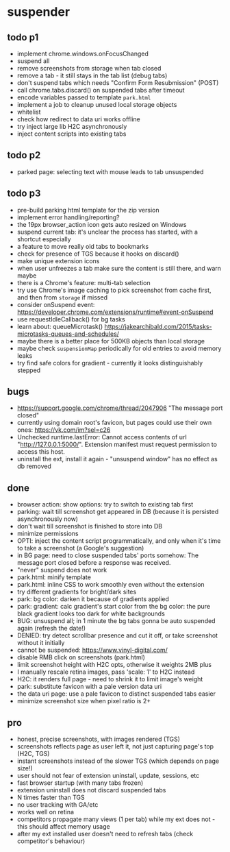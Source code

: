 # suspender

## todo p1

- implement chrome.windows.onFocusChanged
- suspend all
- remove screenshots from storage when tab closed
- remove a tab - it still stays in the tab list (debug tabs)
- don't suspend tabs which needs "Confirm Form Resubmission" (POST)
- call chrome.tabs.discard() on suspended tabs after timeout
- encode variables passed to template `park.html`
- implement a job to cleanup unused local storage objects
- whitelist
- check how redirect to data uri works offline
- try inject large lib H2C asynchronously
- inject content scripts into existing tabs

## todo p2

- parked page: selecting text with mouse leads to tab unsuspended

## todo p3

- pre-build parking html template for the zip version
- implement error handling/reporting?
- the 19px browser_action icon gets auto resized on Windows
- suspend current tab: it's unclear the process has started, with a shortcut especially
- a feature to move really old tabs to bookmarks
- check for presence of TGS because it hooks on discard()
- make unique extension icons
- when user unfreezes a tab make sure the content is still there, and warn maybe
- there is a Chrome's feature: multi-tab selection
- try use Chrome's image caching to pick screenshot from cache first, and then from `storage` if missed
- consider onSuspend event: https://developer.chrome.com/extensions/runtime#event-onSuspend
- use requestIdleCallback() for bg tasks
- learn about: queueMicrotask() https://jakearchibald.com/2015/tasks-microtasks-queues-and-schedules/
- maybe there is a better place for 500KB objects than local storage
- maybe check `suspensionMap` periodically for old entries to avoid memory leaks
- try find safe colors for gradient - currently it looks distinguishably stepped

## bugs

- https://support.google.com/chrome/thread/2047906 "The message port closed"
- currently using domain root's favicon, but pages could use their own ones: https://vk.com/im?sel=c26
- Unchecked runtime.lastError: Cannot access contents of url "http://127.0.0.1:5000/". Extension manifest must request permission to access this host.
- uninstall the ext, install it again - "unsuspend window" has no effect as db removed

## done

+ browser action: show options: try to switch to existing tab first
+ parking: wait till screenshot get appeared in DB (because it is persisted asynchronously now)
+ don't wait till screenshot is finished to store into DB
+ minimize permissions
+ OPTI: inject the content script programmatically, and only when it's time to take a screenshot (a Google's suggestion)
+ in BG page: need to close suspended tabs' ports somehow: The message port closed before a response was received.
+ "never" suspend does not work
+ park.html: minify template
+ park.html: inline CSS to work smoothly even without the extension
+ try different gradients for bright/dark sites
+ park: bg color: darken it because of gradients applied
+ park: gradient: calc gradient's start color from the bg color: the pure black gradient looks too dark for white backgrounds
+ BUG: unsuspend all; in 1 minute the bg tabs gonna be auto suspended again (refresh the date!)
+ DENIED: try detect scrollbar presence and cut it off, or take screenshot without it initially
+ cannot be suspended: https://www.vinyl-digital.com/
+ disable RMB click on screenshots (park.html)
+ limit screenshot height with H2C opts, otherwise it weights 2MB plus
+ I manually rescale retina images, pass 'scale: 1' to H2C instead 
+ H2C: it renders full page - need to shrink it to limit image's weight
+ park: substitute favicon with a pale version data uri
+ the data uri page: use a pale favicon to distinct suspended tabs easier
+ minimize screenshot size when pixel ratio is 2+

## pro

- honest, precise screenshots, with images rendered (TGS)
- screenshots reflects page as user left it, not just capturing page's top (H2C, TGS)
- instant screenshots instead of the slower TGS (which depends on page size!)
- user should not fear of extension uninstall, update, sessions, etc
- fast browser startup (with many tabs frozen)
- extension uninstall does not discard suspended tabs
- N times faster than TGS
- no user tracking with GA/etc
- works well on retina
- competitors propagate many views (1 per tab) while my ext does not - this should affect memory usage
- after my ext installed user doesn't need to refresh tabs (check competitor's behaviour)
